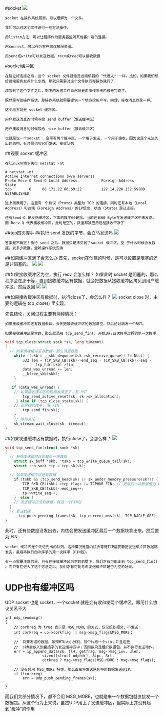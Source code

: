 #socket
![](.socket_images/socket_buffer.png)

    socket 在操作系统层面，可以理解为一个文件。
    
    我们可以对这个文件进行一些方法操作。
    
    用listen方法，可以让程序作为服务器监听其他客户端的连接。
    
    用connect，可以作为客户端连接服务器。
    
    用send或write可以发送数据，recv或read可以接收数据
#socket缓冲区

    在建立好连接之后，这个 socket 文件就像是远端机器的 "代理人" 一样。比如，如果我们想给远端服务发点什么东西，那就只需要对这个文件执行写操作就行了
    
    那写到了这个文件之后，剩下的发送工作自然就是由操作系统内核来完成了。

    既然是写给操作系统，那操作系统就需要提供一个地方给用户写。同理，接收消息也是一样。
    
    这个地方就是 socket 缓冲区。
    
    用户发送消息的时候写给 send buffer（发送缓冲区）
    
    用户接收消息的时候写给 recv buffer（接收缓冲区）
    
    也就是说一个socket ，会带有两个缓冲区，一个用于发送，一个用于接收。因为这是个先进先出的结构，有时候也叫它们发送、接收队列
##观察 socket 缓冲区

    在linux环境下执行 netstat -nt 
```shell
# netstat -nt
Active Internet connections (w/o servers)
Proto Recv-Q Send-Q Local Address           Foreign Address         State      
tcp        0     60 172.22.66.69:22         122.14.220.252:59889    ESTABLISHED

```
    这上面表明了，这里有一个协议（Proto）类型为 TCP 的连接，同时还有本地（Local Address）和远端（Foreign Address）的IP信息，状态（State）是已连接。

    还有Send-Q 是发送缓冲区，下面的数字60是指，当前还有60 Byte在发送缓冲区中未发送。而 Recv-Q 代表接收缓冲区，此时是空的，数据都被应用进程接收干净了

##tcp四次握手
##执行 send 发送的字节，会立马发送吗
![](.socket_images/socket_send.png)

    答案是不确定！执行 send 之后，数据只是拷贝到了socket 缓冲区。至 于什么时候会发数据，发多少数据，全听操作系统安排
##如果缓冲区满了会怎么办
首先，socket在创建的时候，是可以设置是阻塞的还是非阻塞的。
![](.socket_images/send_block.png)
![](.socket_images/send_nonblock.png)

##如果接收缓冲区为空，执行 recv 会怎么样？
如果此时 socket 是阻塞的，那么程序会在那干等，直到接收缓冲区有数据，就会把数据从接收缓冲区拷贝到用户缓冲区，然后返回
![](.socket_images/recv_block.png)
![](.socket_images/recv_nonblock.png)

##如果接收缓冲区有数据时，执行close了，会怎么样？
![](.socket_images/recvbuf_nonEmpty.png)
socket close 时，主要的逻辑在 tcp_close() 里实现。

先说结论，关闭过程主要有两种情况：

    如果接收缓冲区还有数据未读，会先把接收缓冲区的数据清空，然后给对端发一个RST。
    
    如果接收缓冲区是空的，那么就调用 tcp_send_fin() 开始进行四次挥手过程的第一次挥手

```C
void tcp_close(struct sock *sk, long timeout)
{
  // 如果接收缓冲区有数据，那么清空数据
    while ((skb = __skb_dequeue(&sk->sk_receive_queue)) != NULL) {
        u32 len = TCP_SKB_CB(skb)->end_seq - TCP_SKB_CB(skb)->seq -
              tcp_hdr(skb)->fin;
        data_was_unread += len;
        __kfree_skb(skb);
    }

   if (data_was_unread) {
    // 如果接收缓冲区的数据被清空了，发 RST
        tcp_send_active_reset(sk, sk->sk_allocation);
     } else if (tcp_close_state(sk)) {
    // 正常四次挥手, 发 FIN
        tcp_send_fin(sk);
    }
    // 等待关闭
    sk_stream_wait_close(sk, timeout);
}
```
##如果发送缓冲区有数据时，执行close了，会怎么样？
![](.socket_images/sendbuf_nonEmpty.png)
```c
void tcp_send_fin(struct sock *sk)
{
  // 获得发送缓冲区的最后一块数据
    struct sk_buff *skb, *tskb = tcp_write_queue_tail(sk);
    struct tcp_sock *tp = tcp_sk(sk);

  // 如果发送缓冲区还有数据
    if (tskb && (tcp_send_head(sk) || sk_under_memory_pressure(sk))) {
        TCP_SKB_CB(tskb)->tcp_flags |= TCPHDR_FIN; // 把最后一块数据值为 FIN 
        TCP_SKB_CB(tskb)->end_seq++;
        tp->write_seq++;
    }  else {
    // 发送缓冲区没有数据，就造一个FIN包
  }
  // 发送数据
    __tcp_push_pending_frames(sk, tcp_current_mss(sk), TCP_NAGLE_OFF);
}
```
此时，还有些数据没发出去，内核会把发送缓冲区最后一个数据块拿出来。然后置为 FIN

    socket 缓冲区是个先进先出的队列，这种情况是指内核会等待TCP层安静把发送缓冲区数据都发完，最后再执行四次挥手的第一次挥手（FIN包）。
    
    有一点需要注意的是，只有在接收缓冲区为空的前提下，我们才有可能走到 tcp_send_fin() 。而只有在进入了这个方法之后，我们才有可能考虑发送缓冲区是否为空的场景。

# UDP也有缓冲区吗
UDP socket 也是 socket，一个socket 就是会有收和发两个缓冲区，跟用什么协议关系不大
```shell
int udp_sendmsg()
{
    // corkreq 为 true 表示是 MSG_MORE 的方式，仅仅组织报文，不发送；
    int corkreq = up->corkflag || msg->msg_flags&MSG_MORE；

    //  将要发送的数据，按照MTU大小分割，每个片段一个skb；并且这些
    //  skb会放入到套接字的发送缓冲区中；该函数只是组织数据包，并不执行发送动作。
    err = ip_append_data(sk, fl4, getfrag, msg->msg_iov, ulen,
                 sizeof(struct udphdr), &ipc, &rt,
                 corkreq ? msg->msg_flags|MSG_MORE : msg->msg_flags);

    // 没有启用 MSG_MORE 特性，那么直接将发送队列中的数据发送给IP。 
    if (!corkreq)
        err = udp_push_pending_frames(sk);

}
```

而我们大部分情况下，都不会用  MSG_MORE，也就是来一个数据包就直接发一个数据包。从这个行为上来说，虽然UDP用上了发送缓冲区，但实际上并没有起到"缓冲"的作用